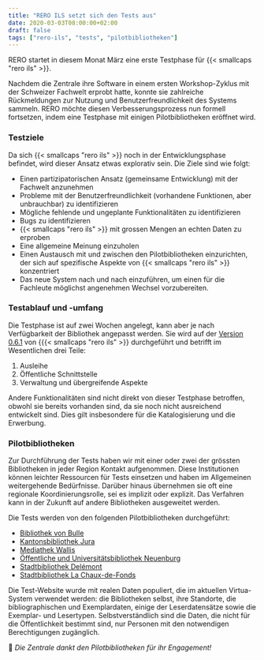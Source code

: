 ```yaml
---
title: "RERO ILS setzt sich den Tests aus"
date: 2020-03-03T08:00:00+02:00
draft: false
tags: ["rero-ils", "tests", "pilotbibliotheken"]
---
```


RERO startet in diesem Monat März eine erste Testphase für {{< smallcaps "rero ils" >}}.

Nachdem die Zentrale ihre Software in einem ersten Workshop-Zyklus mit der Schweizer Fachwelt erprobt hatte, konnte sie zahlreiche Rückmeldungen zur Nutzung und Benutzerfreundlichkeit des Systems sammeln. RERO möchte diesen Verbesserungsprozess nun formell fortsetzen, indem eine Testphase mit einigen Pilotbibliotheken eröffnet wird.

<!--more-->

### Testziele

Da sich {{< smallcaps "rero ils" >}} noch in der Entwicklungsphase befindet, wird dieser Ansatz etwas explorativ sein. Die Ziele sind wie folgt:

* Einen partizipatorischen Ansatz (gemeinsame Entwicklung) mit der Fachwelt anzunehmen
* Probleme mit der Benutzerfreundlichkeit (vorhandene Funktionen, aber unbrauchbar) zu identifizieren
* Mögliche fehlende und ungeplante Funktionalitäten zu identifizieren
* Bugs zu identifizieren
* {{< smallcaps "rero ils" >}} mit grossen Mengen an echten Daten zu erproben
* Eine allgemeine Meinung einzuholen
* Einen Austausch mit und zwischen den Pilotbibliotheken einzurichten, der sich auf spezifische Aspekte von {{< smallcaps "rero ils" >}} konzentriert 
* Das neue System nach und nach einzuführen, um einen für die Fachleute möglichst angenehmen Wechsel vorzubereiten.

### Testablauf und -umfang

Die Testphase ist auf zwei Wochen angelegt, kann aber je nach Verfügbarkeit der Bibliothek angepasst werden. Sie wird auf der [Version 0.6.1](https://github.com/rero/rero-ils/releases/tag/v0.6.1) von {{{< smallcaps "rero ils" >}} durchgeführt und betrifft im Wesentlichen drei Teile:

1. Ausleihe
2. Öffentliche Schnittstelle
3. Verwaltung und übergreifende Aspekte

Andere Funktionalitäten sind nicht direkt von dieser Testphase betroffen, obwohl sie bereits vorhanden sind, da sie noch nicht ausreichend entwickelt sind. Dies gilt insbesondere für die Katalogisierung und die Erwerbung.

### Pilotbibliotheken

Zur Durchführung der Tests haben wir mit einer oder zwei der grössten Bibliotheken in jeder Region Kontakt aufgenommen. Diese Institutionen können leichter Ressourcen für Tests einsetzen und haben im Allgemeinen weitergehende Bedürfnisse. Darüber hinaus übernehmen sie oft eine regionale Koordinierungsrolle, sei es implizit oder explizit. Das Verfahren kann in der Zukunft auf andere Bibliotheken ausgeweitet werden.

Die Tests werden von den folgenden Pilotbibliotheken durchgeführt:

* [Bibliothek von Bulle](https://musee-gruerien.ch/)
* [Kantonsbibliothek Jura](https://www.jura.ch/occ/bicj)
* [Mediathek Wallis](https://www.mediatheque.ch/)
* [Öffentliche und Universitätsbibliothek Neuenburg](http://bpun.unine.ch/)
* [Stadtbibliothek Delémont](http://www.delemont.ch/fr/Tourisme-culture-et-loisirs/Vie-culturelles/Bibliotheque/Bibliotheque.html)
* [Stadtbibliothek La Chaux-de-Fonds](http://cdf-bibliotheques.ne.ch/)

Die Test-Website wurde mit realen Daten populiert, die im aktuellen Virtua-System verwendet werden: die Bibliotheken selbst, ihre Standorte, die bibliographischen und Exemplardaten, einige der Leserdatensätze sowie die Exemplar- und Lesertypen. Selbstverständlich sind die Daten, die nicht für die Öffentlichkeit bestimmt sind, nur Personen mit den notwendigen Berechtigungen zugänglich.

💙 *Die Zentrale dankt den Pilotbibliotheken für ihr Engagement!*